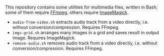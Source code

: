 This repository contains some utilities for multimedia files, written in Bash; some of them require [FFmpeg](http://ffmpeg.org/), others require [ImageMagick](https://imagemagick.org/).
- `audio-from-video.sh` extracts audio track from a video directly, i.e. without conversion/compression. Requires FFmpeg.
- `imgs-grid.sh` arranges many images in a grid and saves result in output image. Requires ImageMagick.
- `remove-audio.sh` removes audio track from a video directly, i.e. without conversion/compression. Requires FFmpeg.
